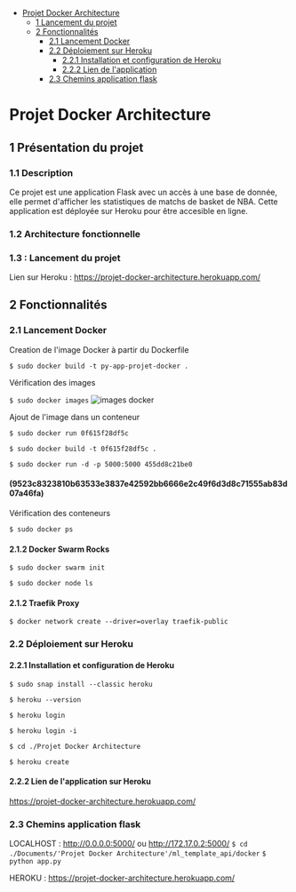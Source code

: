 - [Projet Docker Architecture](#projet-docker-architecture)
  - [1 Lancement du projet](#1-lancement-du-projet)
  - [2 Fonctionnalités](#2-fonctionnalités)
    - [2.1 Lancement Docker](#21-lancement-docker)
    - [2.2 Déploiement sur Heroku](#22-déploiement-sur-heroku)
      - [2.2.1 Installation et configuration de Heroku](#221-installation-et-configuration-de-heroku)
      - [2.2.2 Lien de l'application](#222-lien-de-lapplication)
    - [2.3 Chemins application flask](#23-chemins-application-flask)

# Projet Docker Architecture

## 1 Présentation du projet
### 1.1 Description
Ce projet est une application Flask avec un accès à une base de donnée, elle permet d'afficher les statistiques de matchs de basket de NBA.
Cette application est déployée sur Heroku pour être accesible en ligne.

### 1.2 Architecture fonctionnelle

### 1.3 : Lancement du projet
Lien sur Heroku : https://projet-docker-architecture.herokuapp.com/

## 2 Fonctionnalités

### 2.1 Lancement Docker

Creation de l'image Docker à partir du Dockerfile

`$ sudo docker build -t py-app-projet-docker .`

Vérification des images

`$ sudo docker images`
![images docker](https://user-images.githubusercontent.com/58144828/132645427-fbe84cfa-8607-4959-b43e-12175eabb5c3.PNG)

Ajout de l'image dans un conteneur

`$ sudo docker run 0f615f28df5c`

`$ sudo docker build -t 0f615f28df5c .`

`$ sudo docker run -d -p 5000:5000 455dd8c21be0`

#### (9523c8323810b63533e3837e42592bb6666e2c49f6d3d8c71555ab83d07a46fa)

Vérification des conteneurs 

`$ sudo docker ps`

#### 2.1.2  Docker Swarm Rocks
`$ sudo docker swarm init`

`$ sudo docker node ls`

#### 2.1.2  Traefik Proxy
`$ docker network create --driver=overlay traefik-public`


### 2.2 Déploiement sur Heroku

#### 2.2.1 Installation et configuration de Heroku

`$ sudo snap install --classic heroku`

`$ heroku --version`

`$ heroku login`

`$ heroku login -i`

`$ cd ./Projet Docker Architecture`

`$ heroku create`

#### 2.2.2 Lien de l'application sur Heroku

<https://projet-docker-architecture.herokuapp.com/>


### 2.3 Chemins application flask

LOCALHOST : http://0.0.0.0:5000/ ou http://172.17.0.2:5000/
`$ cd ./Documents/'Projet Docker Architecture'/ml_template_api/docker`
`$ python app.py`

HEROKU : https://projet-docker-architecture.herokuapp.com/
